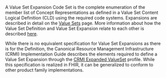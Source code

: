 A Value Set Expansion Code Set is the complete enumeration of the member list of Concept Representations as defined in a Value Set Content Logical Definition 
(CLD) using the required code systems. Expansions are described in detail on the <a href="valuesets.html">Value Sets</a> page. More information about how the 
Value Set Definition and Value Set Expansion relate to each other is described <a href="valuesetdefinition.html#relationship-between-the-value-set-definition-and-value-set-expansion-code-set">here</a>.  

While there is no equivalent specification for Value Set Expansions as there is for the Definition, the Canonical Resource Management Infrastructure (CRMI) Implementation Guide 
describes the elements required to define a Value Set Expansion through the <a href="https://hl7.org/fhir/uv/crmi/StructureDefinition-crmi-expandedvalueset.html">CRMI Expanded ValueSet</a> profile. 
While this specification is realized in FHIR, it can be generalized to conform to other product family implementations. 
